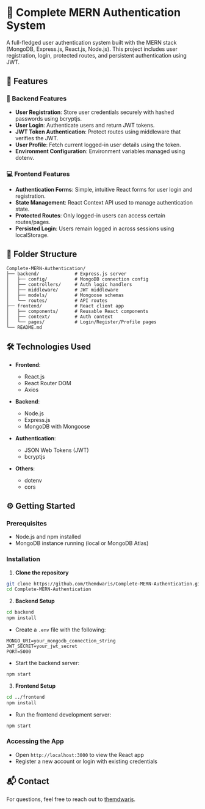 # 🔐 Complete MERN Authentication System

A full-fledged user authentication system built with the MERN stack (MongoDB, Express.js, React.js, Node.js). This project includes user registration, login, protected routes, and persistent authentication using JWT.

## 🌟 Features

### 🔧 Backend Features

- **User Registration**: Store user credentials securely with hashed passwords using bcryptjs.
- **User Login**: Authenticate users and return JWT tokens.
- **JWT Token Authentication**: Protect routes using middleware that verifies the JWT.
- **User Profile**: Fetch current logged-in user details using the token.
- **Environment Configuration**: Environment variables managed using dotenv.

### 💻 Frontend Features

- **Authentication Forms**: Simple, intuitive React forms for user login and registration.
- **State Management**: React Context API used to manage authentication state.
- **Protected Routes**: Only logged-in users can access certain routes/pages.
- **Persisted Login**: Users remain logged in across sessions using localStorage.

## 📁 Folder Structure

```
Complete-MERN-Authentication/
├── backend/             # Express.js server
│   ├── config/          # MongoDB connection config
│   ├── controllers/     # Auth logic handlers
│   ├── middleware/      # JWT middleware
│   ├── models/          # Mongoose schemas
│   └── routes/          # API routes
├── frontend/            # React client app
│   ├── components/      # Reusable React components
│   ├── context/         # Auth context
│   └── pages/           # Login/Register/Profile pages
└── README.md
```

## 🛠️ Technologies Used

- **Frontend**:
  - React.js
  - React Router DOM
  - Axios

- **Backend**:
  - Node.js
  - Express.js
  - MongoDB with Mongoose

- **Authentication**:
  - JSON Web Tokens (JWT)
  - bcryptjs

- **Others**:
  - dotenv
  - cors

## ⚙️ Getting Started

### Prerequisites

- Node.js and npm installed
- MongoDB instance running (local or MongoDB Atlas)

### Installation

1. **Clone the repository**

```bash
git clone https://github.com/themdwaris/Complete-MERN-Authentication.git
cd Complete-MERN-Authentication
```

2. **Backend Setup**

```bash
cd backend
npm install
```

- Create a `.env` file with the following:

```env
MONGO_URI=your_mongodb_connection_string
JWT_SECRET=your_jwt_secret
PORT=5000
```

- Start the backend server:

```bash
npm start
```

3. **Frontend Setup**

```bash
cd ../frontend
npm install
```

- Run the frontend development server:

```bash
npm start
```

### Accessing the App

- Open `http://localhost:3000` to view the React app
- Register a new account or login with existing credentials

## 📬 Contact

For questions, feel free to reach out to [themdwaris](https://github.com/themdwaris).

